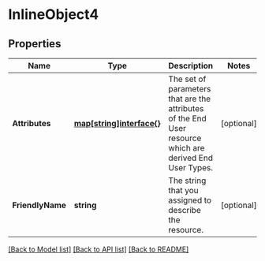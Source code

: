 # InlineObject4

## Properties

Name | Type | Description | Notes
------------ | ------------- | ------------- | -------------
**Attributes** | [**map[string]interface{}**](.md) | The set of parameters that are the attributes of the End User resource which are derived End User Types. | [optional] 
**FriendlyName** | **string** | The string that you assigned to describe the resource. | [optional] 

[[Back to Model list]](../README.md#documentation-for-models) [[Back to API list]](../README.md#documentation-for-api-endpoints) [[Back to README]](../README.md)


